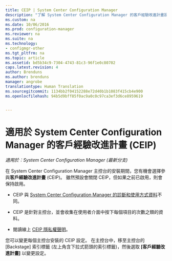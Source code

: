 ```yaml
---
title: CEIP | System Center Configuration Manager
description: "了解 System Center Configuration Manager 的客戶經驗改進計畫設定"
ms.custom: na
ms.date: 10/06/2016
ms.prod: configuration-manager
ms.reviewer: na
ms.suite: na
ms.technology:
- configmgr-other
ms.tgt_pltfrm: na
ms.topic: article
ms.assetid: bd5b34c9-7304-4743-81c3-96f1e0c80702
caps.latest.revision: 4
author: Brenduns
ms.author: brenduns
manager: angrobe
translationtype: Human Translation
ms.sourcegitcommit: 1134bb2f04152288e72d40b1b1083f415cb4e900
ms.openlocfilehash: 94b5d9bff85f0ac9a0c0c97ca3ef3d6ce8959619


---
```

# <a name="customer-experience-improvement-program-ceip-for-system-center-configuration-manager"></a>適用於 System Center Configuration Manager 的客戶經驗改進計畫 (CEIP)

*適用於：System Center Configuration Manager (最新分支)*

在 System Center Configuration Manager 主控台的安裝期間，您有機會選擇參與**客戶經驗改進計畫** (CEIP)。 雖然預設會關閉 CEIP，但如果之前已啟用，則會保持啟用。  

-   CEIP 與 [System Center Configuration Manager 的診斷和使用方式資料](../../../core/plan-design/diagnostics/diagnostics-and-usage-data.md)不同。  

-   CEIP 是針對主控台，並會收集在使用者介面中按下每個項目的次數之類的資料。  

-   閱讀線上 [CEIP 隱私權聲明](https://www.microsoft.com/products/ceip/en-us/privacypolicy.mspx)。  

您可以變更每個主控台安裝的 CEIP 設定。 在主控台中，移至主控台的 [Backstage] 索引標籤 (左上角含下拉式箭頭的索引標籤)，然後選取 **[客戶經驗改進計畫]** 以變更設定。  



<!--HONumber=Nov16_HO1-->


